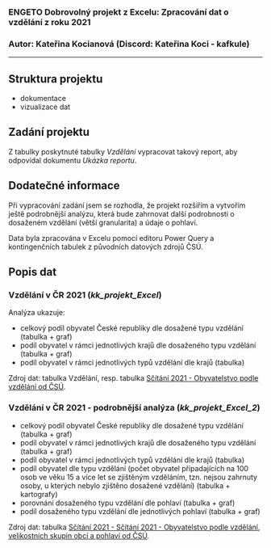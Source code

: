 ### ENGETO Dobrovolný projekt z Excelu: Zpracování dat o vzdělání z roku 2021

### Autor: Kateřina Kocianová (Discord: Kateřina Koci - kafkule)
-----



## Struktura projektu

- dokumentace
- vizualizace dat



## Zadání projektu

Z tabulky poskytnuté tabulky _Vzdělání_ vypracovat takový report, aby odpovídal dokumentu _Ukázka reportu_.



## Dodatečné informace

Při vypracování zadání jsem se rozhodla, že projekt rozšířím a vytvořím ještě podrobnější analýzu, která bude zahrnovat další podrobnosti o dosaženém vzdělání (větší granularita) a údaje o pohlaví. 

Data byla zpracována v Excelu pomocí editoru Power Query a kontingenčních tabulek z původních datových zdrojů ČSÚ.



## Popis dat

### Vzdělání v ČR 2021 (_kk_projekt_Excel_)

Analýza ukazuje:

- celkový podíl obyvatel České republiky dle dosažené typu vzdělání (tabulka + graf)
- podíl obyvatel v rámci jednotlivých krajů dle dosaženého typu vzdělání (tabulka + graf)
- podíl obyvatel v rámci jednotlivých typů vzdělání dle krajů (tabulka)

Zdroj dat: tabulka Vzdělání, resp. tabulka [Sčítání 2021 - Obyvatelstvo podle vzdělání od ČSÚ](https://data.gov.cz/datov%C3%A1-sada?iri=https%3A%2F%2Fdata.gov.cz%2Fzdroj%2Fdatov%C3%A9-sady%2F00025593%2Fd752b2704511a0e381d2e89385ad0b9f).
					

### Vzdělání v ČR 2021 - podrobnější analýza (_kk_projekt_Excel_2_)

- celkový podíl obyvatel České republiky dle dosažené typu vzdělání (tabulka + graf)
- podíl obyvatel v rámci jednotlivých krajů dle dosaženého typu vzdělání (tabulka + graf)
- podíl obyvatel v rámci jednotlivých typů vzdělání dle krajů (tabulka)
- podíl obyvatel dle typu vzdělání (počet obyvatel připadajících na 100 osob ve věku 15 a více let se zjištěným vzděláním, tzn. nejsou zahrnuty osoby, u kterých nebylo zjištěno dosažené vzdělání) (tabulka + kartografy)
- porovnání dosaženého typu vzdělání dle pohlaví (tabulka + graf)
- podíl dosaženého typu vzdělání dle jednotlivých pohlaví (tabulka + graf)

Zdroj dat: tabulka [Sčítání 2021 - Sčítání 2021 - Obyvatelstvo podle vzdělání, velikostních skupin obcí a pohlaví od ČSÚ](https://data.gov.cz/datov%C3%A1-sada?iri=https%3A%2F%2Fdata.gov.cz%2Fzdroj%2Fdatov%C3%A9-sady%2F00025593%2Fa615c137430950ac2febea8a00011ffc).